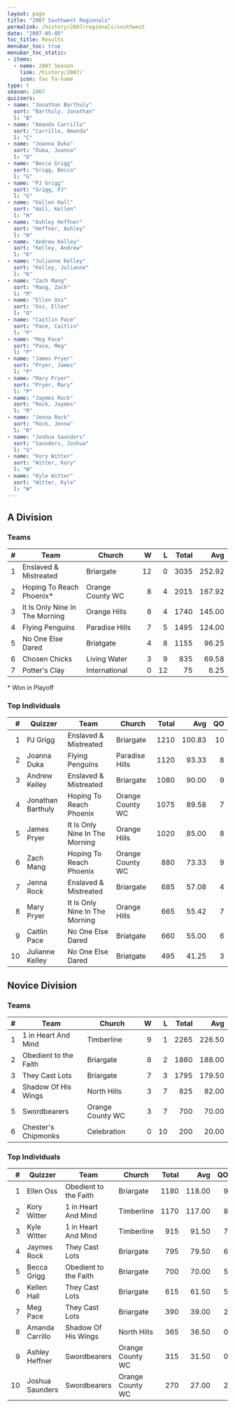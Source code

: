 ```yaml
---
layout: page
title: "2007 Southwest Regionals"
permalink: /history/2007/regionals/southwest
date: "2007-05-05"
toc_title: Results
menubar_toc: true
menubar_toc_static:
- items:
  - name: 2007 Season
    link: /history/2007/
    icon: fas fa-home
type: t
season: 2007
quizzers:
- name: "Jonathan Barthuly"
  sort: "Barthuly, Jonathan"
  l: "B"
- name: "Amanda Carrillo"
  sort: "Carrillo, Amanda"
  l: "C"
- name: "Joanna Duka"
  sort: "Duka, Joanna"
  l: "D"
- name: "Becca Grigg"
  sort: "Grigg, Becca"
  l: "G"
- name: "PJ Grigg"
  sort: "Grigg, PJ"
  l: "G"
- name: "Kellen Hall"
  sort: "Hall, Kellen"
  l: "H"
- name: "Ashley Heffner"
  sort: "Heffner, Ashley"
  l: "H"
- name: "Andrew Kelley"
  sort: "Kelley, Andrew"
  l: "K"
- name: "Julianne Kelley"
  sort: "Kelley, Julianne"
  l: "K"
- name: "Zach Mang"
  sort: "Mang, Zach"
  l: "M"
- name: "Ellen Oss"
  sort: "Oss, Ellen"
  l: "O"
- name: "Caitlin Pace"
  sort: "Pace, Caitlin"
  l: "P"
- name: "Meg Pace"
  sort: "Pace, Meg"
  l: "P"
- name: "James Pryer"
  sort: "Pryer, James"
  l: "P"
- name: "Mary Pryer"
  sort: "Pryer, Mary"
  l: "P"
- name: "Jaymes Rock"
  sort: "Rock, Jaymes"
  l: "R"
- name: "Jenna Rock"
  sort: "Rock, Jenna"
  l: "R"
- name: "Joshua Saunders"
  sort: "Saunders, Joshua"
  l: "S"
- name: "Kory Witter"
  sort: "Witter, Kory"
  l: "W"
- name: "Kyle Witter"
  sort: "Witter, Kyle"
  l: "W"
---
```


## A Division

### Teams

|    # | Team                           | Church           |    W |    L | Total |    Avg |
| ---: | ------------------------------ | ---------------- | ---: | ---: | ----: | -----: |
|    1 | Enslaved & Mistreated          | Briargate        |   12 |    0 |  3035 | 252.92 |
|    2 | Hoping To Reach Phoenix*       | Orange County WC |    8 |    4 |  2015 | 167.92 |
|    3 | It Is Only Nine In The Morning | Orange Hills     |    8 |    4 |  1740 | 145.00 |
|    4 | Flying Penguins                | Paradise Hills   |    7 |    5 |  1495 | 124.00 |
|    5 | No One Else Dared              | Briatgate        |    4 |    8 |  1155 |  96.25 |
|    6 | Chosen Chicks                  | Living Water     |    3 |    9 |   835 |  69.58 |
|    7 | Potter's Clay                  | International    |    0 |   12 |    75 |   6.25 |

\* Won in Playoff

### Top Individuals

|    # | Quizzer           | Team                           | Church           | Total |    Avg |   QO |
| ---: | ----------------- | ------------------------------ | ---------------- | ----: | -----: | ---: |
|    1 | PJ Grigg          | Enslaved & Mistreated          | Briargate        |  1210 | 100.83 |   10 |
|    2 | Joanna Duka       | Flying Penguins                | Paradise Hills   |  1120 |  93.33 |    8 |
|    3 | Andrew Kelley     | Enslaved & Mistreated          | Briargate        |  1080 |  90.00 |    9 |
|    4 | Jonathan Barthuly | Hoping To Reach Phoenix        | Orange County WC |  1075 |  89.58 |    7 |
|    5 | James Pryer       | It Is Only Nine In The Morning | Orange Hills     |  1020 |  85.00 |    8 |
|    6 | Zach Mang         | Hoping To Reach Phoenix        | Orange County WC |   880 |  73.33 |    9 |
|    7 | Jenna Rock        | Enslaved & Mistreated          | Briargate        |   685 |  57.08 |    4 |
|    8 | Mary Pryer        | It Is Only Nine In The Morning | Orange Hills     |   665 |  55.42 |    7 |
|    9 | Caitlin Pace      | No One Else Dared              | Briatgate        |   660 |  55.00 |    6 |
|   10 | Julianne Kelley   | No One Else Dared              | Briatgate        |   495 |  41.25 |    3 |

## Novice Division

### Teams

|    # | Team                  | Church           |    W |    L | Total |    Avg |
| ---: | --------------------- | ---------------- | ---: | ---: | ----: | -----: |
|    1 | 1 in Heart And Mind   | Timberline       |    9 |    1 |  2265 | 226.50 |
|    2 | Obedient to the Faith | Briargate        |    8 |    2 |  1880 | 188.00 |
|    3 | They Cast Lots        | Briargate        |    7 |    3 |  1795 | 179.50 |
|    4 | Shadow Of His Wings   | North Hills      |    3 |    7 |   825 |  82.00 |
|    5 | Swordbearers          | Orange County WC |    3 |    7 |   700 |  70.00 |
|    6 | Chester's Chipmonks   | Celebration      |    0 |   10 |   200 |  20.00 |

### Top Individuals

|    # | Quizzer         | Team                  | Church           | Total |    Avg |   QO |
| ---: | --------------- | --------------------- | ---------------- | ----: | -----: | ---: |
|    1 | Ellen Oss       | Obedient to the Faith | Briargate        |  1180 | 118.00 |    9 |
|    2 | Kory Witter     | 1 in Heart And Mind   | Timberline       |  1170 | 117.00 |    8 |
|    3 | Kyle Witter     | 1 in Heart And Mind   | Timberline       |   915 |  91.50 |    7 |
|    4 | Jaymes Rock     | They Cast Lots        | Briargate        |   795 |  79.50 |    6 |
|    5 | Becca Grigg     | Obedient to the Faith | Briargate        |   700 |  70.00 |    5 |
|    6 | Kellen Hall     | They Cast Lots        | Briargate        |   615 |  61.50 |    5 |
|    7 | Meg Pace        | They Cast Lots        | Briargate        |   390 |  39.00 |    2 |
|    8 | Amanda Carrillo | Shadow Of His Wings   | North Hills      |   365 |  36.50 |    0 |
|    9 | Ashley Heffner  | Swordbearers          | Orange County WC |   315 |  31.50 |    0 |
|   10 | Joshua Saunders | Swordbearers          | Orange County WC |   270 |  27.00 |    2 |